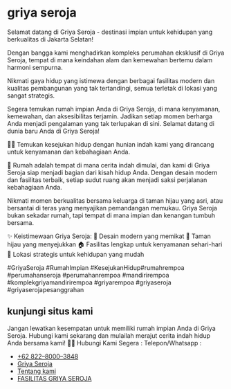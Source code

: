 # griya seroja

Selamat datang di Griya Seroja - destinasi impian untuk kehidupan yang berkualitas di Jakarta Selatan!

Dengan bangga kami menghadirkan kompleks perumahan eksklusif di Griya Seroja, tempat di mana keindahan alam dan kemewahan bertemu dalam harmoni sempurna.

Nikmati gaya hidup yang istimewa dengan berbagai fasilitas modern dan kualitas pembangunan yang tak tertandingi, semua terletak di lokasi yang sangat strategis.

Segera temukan rumah impian Anda di Griya Seroja, di mana kenyamanan, kemewahan, dan aksesibilitas terjamin. Jadikan setiap momen berharga Anda menjadi pengalaman yang tak terlupakan di sini. Selamat datang di dunia baru Anda di Griya Seroja!

 🌺✨ Temukan kesejukan hidup dengan hunian indah kami yang dirancang untuk kenyamanan dan kebahagiaan Anda.


🏡 Rumah adalah tempat di mana cerita indah dimulai, dan kami di Griya Seroja siap menjadi bagian dari kisah hidup Anda. Dengan desain modern dan fasilitas terbaik, setiap sudut ruang akan menjadi saksi perjalanan kebahagiaan Anda.

Nikmati momen berkualitas bersama keluarga di taman hijau yang asri, atau bersantai di teras yang menyajikan pemandangan memukau. Griya Seroja bukan sekadar rumah, tapi tempat di mana impian dan kenangan tumbuh bersama.

✨ Keistimewaan Griya Seroja:
🌷 Desain modern yang memikat
🌳 Taman hijau yang menyejukkan
🏠 Fasilitas lengkap untuk kenyamanan sehari-hari
🌟 Lokasi strategis untuk kehidupan yang mudah







#GriyaSeroja #RumahImpian #KesejukanHidup#rumahrempoa
#perumahanseroja
#perumahanrempoa
#mandirirempoa
#komplekgriyamandirirempoa
#griyarempoa
#griyaseroja
#griyaserojapesanggrahan


## kunjungi situs kami
Jangan lewatkan kesempatan untuk memiliki rumah impian Anda di Griya Seroja. Hubungi kami sekarang dan mulailah merajut cerita indah hidup Anda bersama kami! 🏡💖
Hubungi Kami Segera : Telepon/Whatsapp :
 - [+62 822–8000–3848](https://wa.wizard.id/b73ac1)
 - [Griya Seroja](https://griyaseroja.com/)
 - [Tentang kami ](https://griyaseroja.com/about-us/)
 - [FASILITAS GRIYA SEROJA](https://griyaseroja.com/fasilitas-griya-seroja/)
